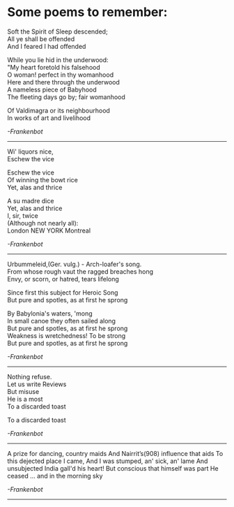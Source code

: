 # Some poems to remember: 

Soft the Spirit of Sleep descended;  
All ye shall be offended  
And I feared I had offended  


While you lie hid in the underwood:  
"My heart foretold his falsehood  
O woman! perfect in thy womanhood  
Here and there through the underwood  
A nameless piece of Babyhood  
The fleeting days go by; fair womanhood  


Of Valdimagra or its neighbourhood  
In works of art and livelihood  

*-Frankenbot*

***

Wi' liquors nice,  
Eschew the vice  

Eschew the vice  
Of winning the bowt rice  
Yet, alas and thrice  

A su madre dice  
Yet, alas and thrice  
I, sir, twice  
(Although not nearly all):  
London  NEW YORK  Montreal  

*-Frankenbot*

***

Urbummeleid,(Ger. vulg.) - Arch-loafer's song.  
From whose rough vaut the ragged breaches hong  
Envy, or scorn, or hatred, tears lifelong  


Since first this subject for Heroic Song  
But pure and spotles, as at first he sprong  


By Babylonia's waters, 'mong  
In small canoe they often sailed along  
But pure and spotles, as at first he sprong  
Weakness is wretchedness!  To be strong  
But pure and spotles, as at first he sprong  

*-Frankenbot*

***

Nothing refuse.  
Let us write Reviews  
But misuse  
He is a most  
To a discarded toast  


To a discarded toast

*-Frankenbot*  

***

A prize for dancing, country maids
And Nairrit’s(908) influence that aids
To this dejected place I came,
And I was stumped, an' sick, an' lame
And unsubjected India gall'd his heart!
But conscious that himself was part
He ceased ... and in the morning sky

*-Frankenbot*  

***

